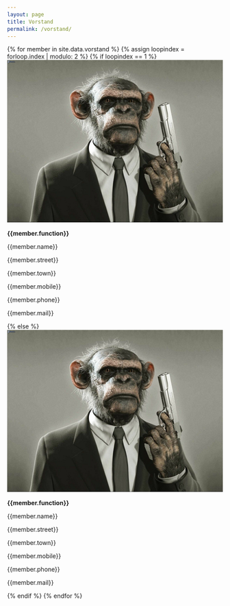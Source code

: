 ```yaml
---
layout: page
title: Vorstand
permalink: /vorstand/
---
```

<div class ="col-md-12">
{% for member in site.data.vorstand  %}
  {% assign loopindex = forloop.index | modulo: 2 %}
  {% if loopindex == 1 %}
  <div class="row vorstand-row">
    <div class="col-md-2 vorstand">
      <img src="/images/vorstand/default.jpg" alt="HTML5 Icon" class="vorstand-img">
    </div>
	<div class="col-md-4 vorstand">
    <p><strong>{{member.function}}</strong></p>
    <p>{{member.name}}</p>
    <p>{{member.street}}</p>
    <p>{{member.town}}</p>
    <p>{{member.mobile}}</p>
    <p>{{member.phone}}</p>
    <p>{{member.mail}}</p>
    </div>
  {% else %}
  <div class="col-md-2 vorstand">
    <img src="/images/vorstand/default.jpg" alt="HTML5 Icon"  class="vorstand-img">
  </div>
    <div class="col-md-4 vorstand">
    <p><strong>{{member.function}}</strong></p>
    <p>{{member.name}}</p>
    <p>{{member.street}}</p>
    <p>{{member.town}}</p>
    <p>{{member.mobile}}</p>
    <p>{{member.phone}}</p>
    <p>{{member.mail}}</p>
    </div>
  </div>
  {% endif %}
{% endfor %}
</div>



